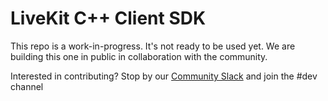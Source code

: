 # LiveKit C++ Client SDK

This repo is a work-in-progress. It's not ready to be used yet. We are building this one in public in collaboration with the community.

Interested in contributing? Stop by our [Community Slack](https://livekit.io/join-slack) and join the #dev channel
